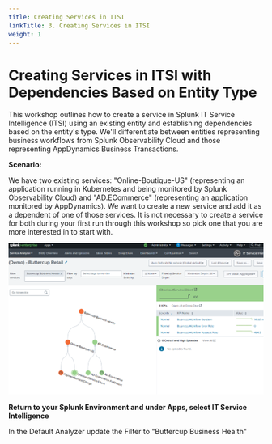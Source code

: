 ```yaml
---
title: Creating Services in ITSI
linkTitle: 3. Creating Services in ITSI
weight: 1
---
```


# Creating Services in ITSI with Dependencies Based on Entity Type

This workshop outlines how to create a service in Splunk IT Service Intelligence (ITSI) using an existing entity and establishing dependencies based on the entity's type. We'll differentiate between entities representing business workflows from Splunk Observability Cloud and those representing AppDynamics Business Transactions.

**Scenario:**

We have two existing services: "Online-Boutique-US" (representing an application running in Kubernetes and being monitored by Splunk Observability Cloud) and "AD.ECommerce" (representing an application monitored by AppDynamics). We want to create a new service and add it as a dependent of one of those services. It is not necessary to create a service for both during your first run through this workshop so pick one that you are more interested in to start with.

![show-entry](../images/service_tree_start.png?classes=inline)

**Return to your Splunk Environment and under Apps, select IT Service Intelligence**

In the Default Analyzer update the Filter to "Buttercup Business Health"